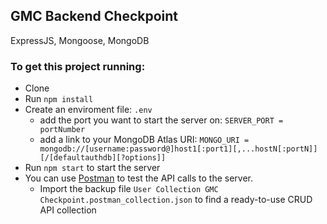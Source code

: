 ## GMC Backend Checkpoint
ExpressJS, Mongoose, MongoDB

### To get this project running:
- Clone
- Run `npm install`
- Create an enviroment file: `.env`
    - add the port you want to start the server on: `SERVER_PORT = portNumber`
    - add a link to your MongoDB Atlas URI: `MONGO_URI = mongodb://[username:password@]host1[:port1][,...hostN[:portN]][/[defaultauthdb][?options]]`
- Run `npm start` to start the server
- You can use [Postman](https://www.postman.com) to test the API calls to the server.
    - Import the backup file `User Collection GMC Checkpoint.postman_collection.json` to find a ready-to-use CRUD API collection
